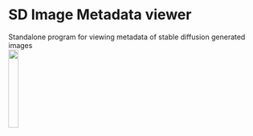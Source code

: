 # SD Image Metadata viewer
Standalone program for viewing metadata of stable diffusion generated images\
<img src="https://github.com/maagic6/sd_image/assets/80424597/f2829909-002e-45a1-94aa-635fca36178c" width=20% height=20%>

